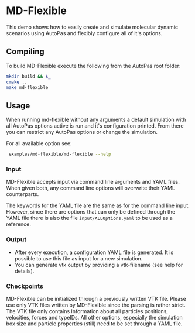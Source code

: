 # MD-Flexible 

This demo shows how to easily create and simulate molecular dynamic
scenarios using AutoPas and flexibly configure all of it's options.

## Compiling
To build MD-Flexible execute the following from the AutoPas root folder:
```bash
mkdir build && $_
cmake ..
make md-flexible
```

## Usage 

When running md-flexible without any arguments a default simulation with
all AutoPas options active is run and it's configuration printed. From
there you can restrict any AutoPas options or change the simulation.

For all available option see:
```bash
 examples/md-flexible/md-flexible --help
```

### Input

MD-Flexible accepts input via command line arguments and YAML files.
When given both, any command line options will overwrite their YAML
counterparts.

The keywords for the YAML file are the same as for the command line
input. However, since there are options that can only be defined
through the YAML file there is also the file `input/ALLOptions.yaml`
to be used as a reference.

### Output

* After every execution, a configuration YAML file is generated. It is
possible to use this file as input for a new simulation.
* You can generate vtk output by providing a vtk-filename
(see help for details).

### Checkpoints

MD-Flexible can be initialized through a previously written VTK file.
Please use only VTK files written by MD-Flexible since the parsing is
rather strict. The VTK file only contains Information about all
particles positions, velocities, forces and typeIDs. All other options,
especially the simulation box size and particle properties (still) need
to be set through a YAML file.
